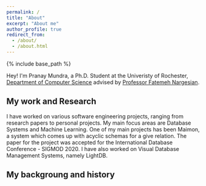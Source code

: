 ```yaml
---
permalink: /
title: "About"
excerpt: "About me"
author_profile: true
redirect_from: 
  - /about/
  - /about.html
---
```

{% include base_path %}

Hey! I'm Pranay Mundra, a Ph.D. Student at the Univeristy of Rochester, [Department of Computer Science](https://www.cs.rochester.edu) advised by [Professor Fatemeh Nargesian](https://fnargesian.com). 

## My work and Research
I have worked on various software engineering projects, ranging from research papers to personal projects. My main focus areas are Database Systems and Machine Learning. One of my main projects has been Maimon, a system which comes up with acyclic schemas for a give relation. The paper for the project was accepted for the International Database Conference - SIGMOD 2020. I have also worked on Visual Database Management Systems, namely LightDB.

## My backgroung and history

